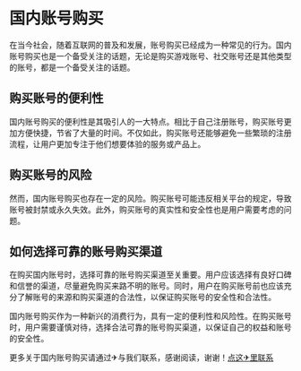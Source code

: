 # 国内账号购买

在当今社会，随着互联网的普及和发展，账号购买已经成为一种常见的行为。国内账号购买也是一个备受关注的话题，无论是购买游戏账号、社交账号还是其他类型的账号，都是一个备受关注的话题。

## 购买账号的便利性

国内账号购买的便利性是其吸引人的一大特点。相比于自己注册账号，购买账号更加方便快捷，节省了大量的时间。不仅如此，购买账号还能够避免一些繁琐的注册流程，让用户更加专注于他们想要体验的服务或产品上。

## 购买账号的风险

然而，国内账号购买也存在一定的风险。购买账号可能违反相关平台的规定，导致账号被封禁或永久失效。此外，购买账号的真实性和安全性也是用户需要考虑的问题。

## 如何选择可靠的账号购买渠道

在购买国内账号时，选择可靠的账号购买渠道至关重要。用户应该选择有良好口碑和信誉的渠道，尽量避免购买来路不明的账号。同时，用户在购买账号前也应该充分了解账号的来源和购买渠道的合法性，以保证购买账号的安全性和合法性。

国内账号购买作为一种新兴的消费行为，具有一定的便利性和风险性。在购买账号时，用户需要谨慎对待，选择合法可靠的账号购买渠道，以保证自己的权益和账号的安全性。

更多关于国内账号购买请通过✈与我们联系，感谢阅读，谢谢！[点这✈里联系](https://w.k02.cc)